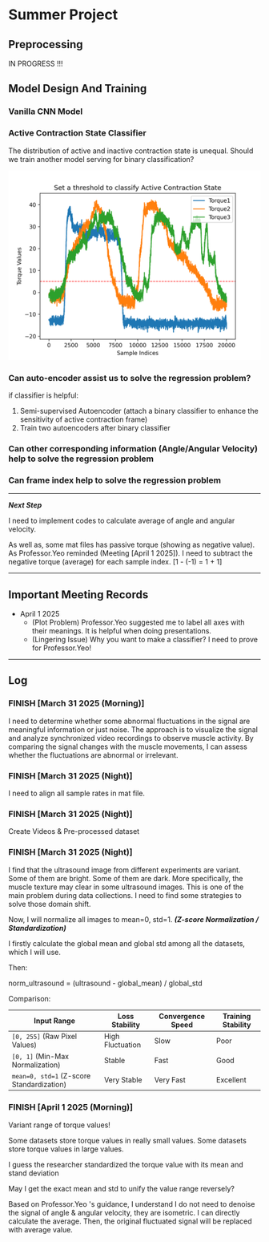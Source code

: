 # Summer Project

## Preprocessing

IN PROGRESS !!!


## Model Design And Training

### Vanilla CNN Model


### Active Contraction State Classifier

The distribution of active and inactive contraction state is unequal.
Should we train another model serving for binary classification?

![active contraction state](src/readme_source/active_contraction_state_idea.png)

### Can auto-encoder assist us to solve the regression problem?

if classifier is helpful:
1. Semi-supervised Autoencoder (attach a binary classifier to enhance the sensitivity of active contraction frame)
2. Train two autoencoders after binary classifier

### Can other corresponding information (Angle/Angular Velocity) help  to solve the regression problem


### Can frame index help to solve the regression problem

----
***Next Step***

I need to implement codes to calculate average of angle and angular velocity.

As well as, some mat files has passive torque (showing as negative value). As Professor.Yeo reminded (Meeting [April 1 2025]).
I need to subtract the negative torque (average) for each sample index. [1 - (-1) = 1 + 1]


----
## Important Meeting Records

- April 1 2025
  - (Plot Problem) Professor.Yeo suggested me to label all axes with their meanings. It is helpful when doing presentations.
  - (Lingering Issue) Why you want to make a classifier? I need to prove for Professor.Yeo!
    



    

----
## Log


### FINISH [March 31 2025 (Morning)]

I need to determine whether some abnormal fluctuations in the signal are meaningful information or just noise.
The approach is to visualize the signal and analyze synchronized video recordings to observe muscle activity.
By comparing the signal changes with the muscle movements, I can assess whether the fluctuations are abnormal or irrelevant.

### FINISH [March 31 2025 (Night)]

I need to align all sample rates in mat file.

### FINISH [March 31 2025 (Night)]

Create Videos & Pre-processed dataset

### FINISH [March 31 2025 (Night)]

I find that the ultrasound image from different experiments are variant. Some of them are bright.
Some of them are dark. More specifically, the muscle texture may clear in some ultrasound images.
This is one of the main problem during data collections. I need to find some strategies to solve those
domain shift.

Now, I will normalize all images to mean=0, std=1. ***(Z-score Normalization / Standardization)***

I firstly calculate the global mean and global std among all the datasets, which I will use.

Then:

norm_ultrasound = (ultrasound - global_mean) / global_std

Comparison:

| Input Range                        | Loss Stability | Convergence Speed | Training Stability |
|-----------------------------------|----------------|-------------------|--------------------|
| `[0, 255]` (Raw Pixel Values)     | High Fluctuation | Slow            | Poor               |
| `[0, 1]` (Min-Max Normalization)  | Stable          | Fast              | Good               |
| `mean=0, std=1` (Z-score Standardization) | Very Stable     | Very Fast         | Excellent          |


### FINISH [April 1 2025 (Morning)]

Variant range of torque values!

Some datasets store torque values in really small values.
Some datasets store torque values in large values.

I guess the researcher standardized the torque value with its mean and stand deviation

May I get the exact mean and std to unify the value range reversely?

Based on Professor.Yeo 's guidance, I understand I do not need to denoise the signal of angle & angular velocity, they are isometric.
I can directly calculate the average. Then, the original fluctuated signal will be replaced with average value.


